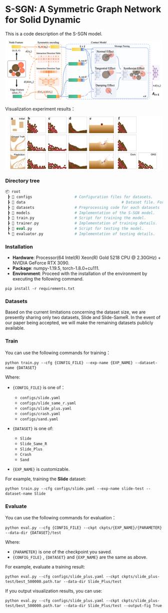 # S-SGN: A Symmetric Graph Network for Solid Dynamic

This is a code description of the S-SGN model.

![](./img/framework.png "S-SGN's framework")

Visualization experiment results：

![](./img/performance.png "S-SGN's framework")

### Directory tree

```php
📦 root
 ┣ 📂 configs                   # Configuration files for datasets.
 ┣ 📂 data											# Dataset file. For each dataset, files include: training set dir, validation set dir, test set dir and metadata file.
 ┣ 📂 datasets                  # Preprocessing code for each datasets
 ┣ 📂 models                    # Implementation of the S-SGN model.
 ┣ 📜 train.py                  # Script for training the model.
 ┣ 📜 trainer.py                # Implementation of training details.
 ┣ 📜 eval.py                   # Script for testing the model.
 ┗ 📜 evaluator.py              # Implementation of testing details.

```

### Installation

- **Hardware**: Processor(64  Intel(R) Xeon(R) Gold 5218 CPU @ 2.30GHz) + NVIDIA GeForce RTX 3090.
- **Package**: numpy-1.19.5, torch-1.8.0+cu111.
- **Environment**: Proceed with the installation of the environment by executing the following command.

```shell
pip install -r requirements.txt
```

### Datasets

Based on the current limitations concerning the dataset size, we are presently sharing only two datasets, Slide and Slide-SameR. In the event of our paper being accepted, we will make the remaining datasets publicly available.

### Train

You can use the following commands for training：

```shell
python train.py --cfg {CONFIG_FILE} --exp-name {EXP_NAME} --dataset-name {DATASET}
```

Where:

- `{CONFIG_FILE}` is one of：
  - `configs/slide.yaml`
  - `configs/slide_same_r.yaml`
  - `configs/slide_plus.yaml`
  - `configs/crash.yaml`
  - `configs/sand.yaml`
- `{DATASET}` is one of:
  - `Slide`
  - `Slide_Same_R`
  - `Slide_Plus`
  - `Crash`
  - `Sand`

- `{EXP_NAME}` is customizable.

For example, training the **Slide** dataset:

```shell
python train.py --cfg configs/slide.yaml --exp-name slide-test --dataset-name Slide
```

### Evaluate

You can use the following commands for evaluation：

```shell
python eval.py --cfg {CONFIG_FILE} --ckpt ckpts/{EXP_NAME}/{PARAMETER} --data-dir {DATASET}/test
```

Where:

- `{PARAMETER}` is one of the checkpoint you saved.
- `{CONFIG_FILE}` , `{DATASET}` and `{EXP_NAME}` are the same as above.

For example, evaluate a training result:

```shell
python eval.py --cfg configs/slide_plus.yaml --ckpt ckpts/slide_plus-test/best_500000.path.tar --data-dir Slide_Plus/test
```

If you output visualization results, you can use:

```
python eval.py --cfg configs/slide_plus.yaml --ckpt ckpts/slide_plus-test/best_500000.path.tar --data-dir Slide_Plus/test --output-fig True
```


